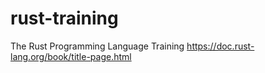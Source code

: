 # rust-training
The Rust Programming Language Training
https://doc.rust-lang.org/book/title-page.html
